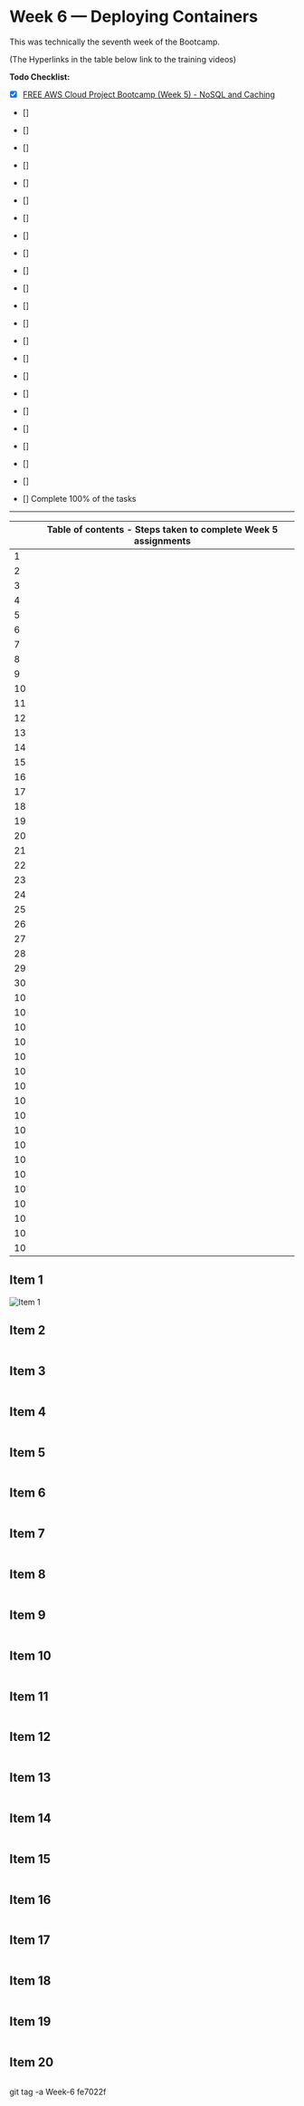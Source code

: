 # Week 6 — Deploying Containers
This was technically the seventh week of the Bootcamp. 

(The Hyperlinks in the table below link to the training videos)

**Todo Checklist:**
- [x] [FREE AWS Cloud Project Bootcamp (Week 5) - NoSQL and Caching](https://www.youtube.com/watch?v=5oZHNOaL8Og)
- [] []()
- [] []()
- [] []()
- [] []()
- [] []()
- [] []()
- [] []()
- [] []()
- [] []()
- [] []()
- [] []()
- [] []()
- [] []()
- [] []()
- [] []()
- [] []()
- [] []()
- [] []()
- [] []()
- [] []()
- [] []()
- [] []()

- [] Complete 100% of the tasks

<hr/>


|    | Table of contents - Steps taken to complete Week 5 assignments                                                                                                                                                                         |
|----|-------------------------------------------------------------------------------------------------------------------------------------------------------------------------------------------|
| 1  | []()                                  |
| 2  | []()                                  |
| 3  | []()                                  |
| 4  | []()                                  |
| 5  | []()                                  |
| 6  | []()                                  |
| 7  | []()                                  |
| 8  | []()                                  |
| 9  | []()                                  |
| 10 | []()                                  |
| 11 | []()                                  |
| 12 | []()                                  |
| 13 | []()                                  |
| 14 | []()                                  |
| 15 | []()                                  |
| 16 | []()                                  |
| 17 | []()                                  |
| 18 | []()                                  |
| 19 | []()                                  |
| 20 | []()                                  |
| 21 | []()                                  |
| 22 | []()                                  |
| 23 | []()                                  |
| 24 | []()                                  |
| 25 | []()                                  |
| 26 | []()                                  |
| 27 | []()                                  |
| 28 | []()                                  |
| 29 | []()                                  |
| 30 | []()                                  |
| 10 | []()                                  |
| 10 | []()                                  |
| 10 | []()                                  |
| 10 | []()                                  |
| 10 | []()                                  |
| 10 | []()                                  |
| 10 | []()                                  |                                                                                                                              
| 10 | []()                                  |
| 10 | []()                                  |
| 10 | []()                                  |
| 10 | []()                                  |
| 10 | []()                                  |
| 10 | []()                                  |
| 10 | []()                                  |
| 10 | []()                                  |
| 10 | []()                                  |
| 10 | []()                                  |
| 10 | []()                                  |
                                                                                                                               

## Item 1
![Item 1](https://github.com/Stevecmd/aws-bootcamp-cruddur-2023/blob/main/journal/Week%204/Lambda%20setup%201.JPG)

## Item 2
![]()

## Item 3
![]()

## Item 4
![]()

## Item 5
![]()

## Item 6
![]()

## Item 7
![]()

## Item 8
![]()

## Item 9
![]()

## Item 10
![]()

## Item 11
![]()

## Item 12
![]()

## Item 13
![]()

## Item 14
![]()

## Item 15
![]()

## Item 16
![]()

## Item 17
![]()

## Item 18
![]()

## Item 19
![]()

## Item 20
![]()

git tag -a Week-6 fe7022f